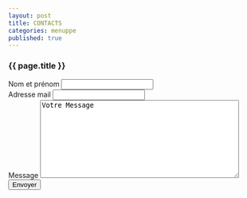 ```yaml
---
layout: post
title: CONTACTS
categories: menuppe
published: true
---
```


### {{ page.title }}
<div id="content-loading" markdown="1"></div>
<div id="container" markdown="1">
<form method="post" action="/php/submit.php" id="contact-us" markdown="1">
<div id="contact-us-message" markdown="1"/>
<div class="input-box" markdown="1">
<label for="name" markdown="1">Nom et prénom</label>
<input type="text" id="name" name="name" markdown="1" axlength="40"/>
</div>
<div class="input-box" markdown="1">
<label for="email" markdown="1">Adresse mail</label>
<input type="text" id="email" name="email" markdown="1" axlength="40" />
</div>
<div class="input-box" markdown="1">
<label for="message" markdown="1">Message</label>
<textarea id="message" name="message" markdown="1" rows="10" cols="47">Votre Message</textarea>
</div>
<div class="submit" markdown="1">
<input type="submit" value="Envoyer" markdown="1" />
</div>
</form>
</div>

